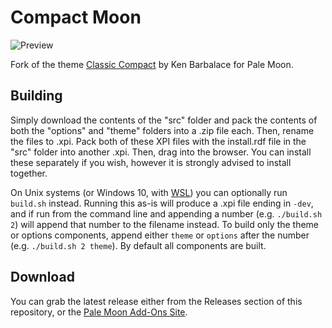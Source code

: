 # Compact Moon
![Preview](http://i68.tinypic.com/iee1c8.png)

Fork of the theme [Classic Compact](https://addons.mozilla.org/firefox/addon/classic-compact/) by Ken Barbalace for Pale Moon.

## Building
Simply download the contents of the "src" folder  and pack the contents of both the "options" and "theme" folders into a .zip file each. Then, rename the files to .xpi. Pack both of these XPI files with the install.rdf file in the "src" folder into another .xpi. Then, drag into the browser. You can install these separately if you wish, however it is strongly advised to install together.

On Unix systems (or Windows 10, with [WSL](https://docs.microsoft.com/en-us/windows/wsl/about)) you can optionally run `build.sh` instead. Running this as-is will produce a .xpi file ending in `-dev`, and if run from the command line and appending a number (e.g. `./build.sh 2`) will append that number to the filename instead. To build only the theme or options components, append either `theme` or `options` after the number (e.g. `./build.sh 2 theme`). By default all components are built.

## Download
You can grab the latest release either from the Releases section of this repository, or the [Pale Moon Add-Ons Site](https://addons.palemoon.org/themes/complete/compact-moon-theme/).
